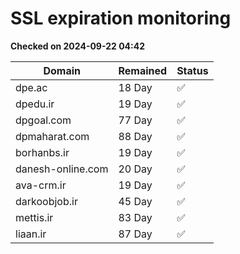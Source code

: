 # SSL expiration monitoring

**Checked on 2024-09-22 04:42**

| Domain | Remained | Status       |
|--------|----------|--------------|
| dpe.ac     | 18 Day   | ✅ |
| dpedu.ir     | 19 Day   | ✅ |
| dpgoal.com     | 77 Day   | ✅ |
| dpmaharat.com     | 88 Day   | ✅ |
| borhanbs.ir     | 19 Day   | ✅ |
| danesh-online.com     | 20 Day   | ✅ |
| ava-crm.ir     | 19 Day   | ✅ |
| darkoobjob.ir     | 45 Day   | ✅ |
| mettis.ir     | 83 Day   | ✅ |
| liaan.ir     | 87 Day   | ✅ |
